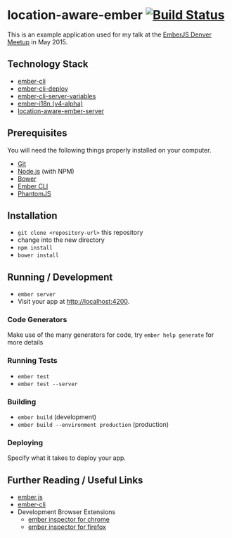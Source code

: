 # location-aware-ember [![Build Status](https://travis-ci.org/blimmer/location-aware-ember.svg)](https://travis-ci.org/blimmer/location-aware-ember)

This is an example application used for my talk at the [EmberJS Denver Meetup](http://www.meetup.com/Ember-js-Denver/) in May 2015.

## Technology Stack
* [ember-cli](http://www.ember-cli.com/)
* [ember-cli-deploy](https://github.com/ember-cli/ember-cli-deploy)
* [ember-cli-server-variables](https://github.com/blimmer/ember-cli-server-variables)
* [ember-i18n (v4-alpha)](https://github.com/jamesarosen/ember-i18n)
* [location-aware-ember-server](https://github.com/blimmer/location-aware-ember-server)

## Prerequisites

You will need the following things properly installed on your computer.

* [Git](http://git-scm.com/)
* [Node.js](http://nodejs.org/) (with NPM)
* [Bower](http://bower.io/)
* [Ember CLI](http://www.ember-cli.com/)
* [PhantomJS](http://phantomjs.org/)

## Installation

* `git clone <repository-url>` this repository
* change into the new directory
* `npm install`
* `bower install`

## Running / Development

* `ember server`
* Visit your app at [http://localhost:4200](http://localhost:4200).

### Code Generators

Make use of the many generators for code, try `ember help generate` for more details

### Running Tests

* `ember test`
* `ember test --server`

### Building

* `ember build` (development)
* `ember build --environment production` (production)

### Deploying

Specify what it takes to deploy your app.

## Further Reading / Useful Links

* [ember.js](http://emberjs.com/)
* [ember-cli](http://www.ember-cli.com/)
* Development Browser Extensions
  * [ember inspector for chrome](https://chrome.google.com/webstore/detail/ember-inspector/bmdblncegkenkacieihfhpjfppoconhi)
  * [ember inspector for firefox](https://addons.mozilla.org/en-US/firefox/addon/ember-inspector/)

